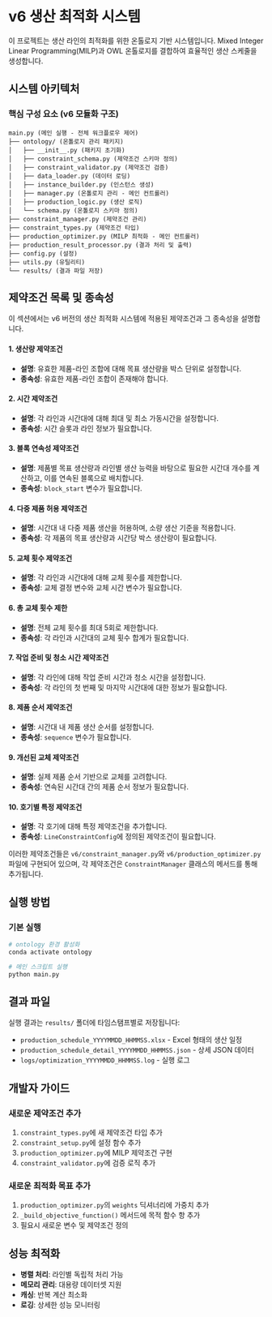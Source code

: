 # v6 생산 최적화 시스템

이 프로젝트는 생산 라인의 최적화를 위한 온톨로지 기반 시스템입니다. Mixed Integer Linear Programming(MILP)과 OWL 온톨로지를 결합하여 효율적인 생산 스케줄을 생성합니다.

## 시스템 아키텍처

### 핵심 구성 요소 (v6 모듈화 구조)

```
main.py (메인 실행 - 전체 워크플로우 제어)
├── ontology/ (온톨로지 관리 패키지)
│   ├── __init__.py (패키지 초기화)
│   ├── constraint_schema.py (제약조건 스키마 정의)
│   ├── constraint_validator.py (제약조건 검증)
│   ├── data_loader.py (데이터 로딩)
│   ├── instance_builder.py (인스턴스 생성)
│   ├── manager.py (온톨로지 관리 - 메인 컨트롤러)
│   ├── production_logic.py (생산 로직)
│   └── schema.py (온톨로지 스키마 정의)
├── constraint_manager.py (제약조건 관리)
├── constraint_types.py (제약조건 타입)
├── production_optimizer.py (MILP 최적화 - 메인 컨트롤러)
├── production_result_processor.py (결과 처리 및 출력)
├── config.py (설정)
├── utils.py (유틸리티)
└── results/ (결과 파일 저장)
```

## 제약조건 목록 및 종속성

이 섹션에서는 v6 버전의 생산 최적화 시스템에 적용된 제약조건과 그 종속성을 설명합니다.

#### 1. 생산량 제약조건
- **설명**: 유효한 제품-라인 조합에 대해 목표 생산량을 박스 단위로 설정합니다.
- **종속성**: 유효한 제품-라인 조합이 존재해야 합니다.

#### 2. 시간 제약조건
- **설명**: 각 라인과 시간대에 대해 최대 및 최소 가동시간을 설정합니다.
- **종속성**: 시간 슬롯과 라인 정보가 필요합니다.

#### 3. 블록 연속성 제약조건
- **설명**: 제품별 목표 생산량과 라인별 생산 능력을 바탕으로 필요한 시간대 개수를 계산하고, 이를 연속된 블록으로 배치합니다.
- **종속성**: `block_start` 변수가 필요합니다.

#### 4. 다중 제품 허용 제약조건
- **설명**: 시간대 내 다중 제품 생산을 허용하며, 소량 생산 기준을 적용합니다.
- **종속성**: 각 제품의 목표 생산량과 시간당 박스 생산량이 필요합니다.

#### 5. 교체 횟수 제약조건
- **설명**: 각 라인과 시간대에 대해 교체 횟수를 제한합니다.
- **종속성**: 교체 결정 변수와 교체 시간 변수가 필요합니다.

#### 6. 총 교체 횟수 제한
- **설명**: 전체 교체 횟수를 최대 5회로 제한합니다.
- **종속성**: 각 라인과 시간대의 교체 횟수 합계가 필요합니다.

#### 7. 작업 준비 및 청소 시간 제약조건
- **설명**: 각 라인에 대해 작업 준비 시간과 청소 시간을 설정합니다.
- **종속성**: 각 라인의 첫 번째 및 마지막 시간대에 대한 정보가 필요합니다.

#### 8. 제품 순서 제약조건
- **설명**: 시간대 내 제품 생산 순서를 설정합니다.
- **종속성**: `sequence` 변수가 필요합니다.

#### 9. 개선된 교체 제약조건
- **설명**: 실제 제품 순서 기반으로 교체를 고려합니다.
- **종속성**: 연속된 시간대 간의 제품 순서 정보가 필요합니다.

#### 10. 호기별 특정 제약조건
- **설명**: 각 호기에 대해 특정 제약조건을 추가합니다.
- **종속성**: `LineConstraintConfig`에 정의된 제약조건이 필요합니다.

이러한 제약조건들은 `v6/constraint_manager.py`와 `v6/production_optimizer.py` 파일에 구현되어 있으며, 각 제약조건은 `ConstraintManager` 클래스의 메서드를 통해 추가됩니다.

## 실행 방법

### 기본 실행
```bash
# ontology 환경 활성화
conda activate ontology

# 메인 스크립트 실행
python main.py
```

## 결과 파일

실행 결과는 `results/` 폴더에 타임스탬프별로 저장됩니다:

- `production_schedule_YYYYMMDD_HHMMSS.xlsx` - Excel 형태의 생산 일정
- `production_schedule_detail_YYYYMMDD_HHMMSS.json` - 상세 JSON 데이터
- `logs/optimization_YYYYMMDD_HHMMSS.log` - 실행 로그

## 개발자 가이드

### 새로운 제약조건 추가
1. `constraint_types.py`에 새 제약조건 타입 추가
2. `constraint_setup.py`에 설정 함수 추가
3. `production_optimizer.py`에 MILP 제약조건 구현
4. `constraint_validator.py`에 검증 로직 추가

### 새로운 최적화 목표 추가
1. `production_optimizer.py`의 `weights` 딕셔너리에 가중치 추가
2. `_build_objective_function()` 메서드에 목적 함수 항 추가
3. 필요시 새로운 변수 및 제약조건 정의

## 성능 최적화

- **병렬 처리**: 라인별 독립적 처리 가능
- **메모리 관리**: 대용량 데이터셋 지원
- **캐싱**: 반복 계산 최소화
- **로깅**: 상세한 성능 모니터링
